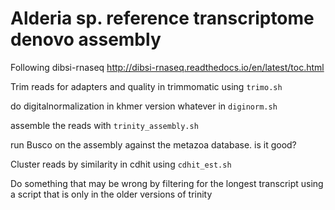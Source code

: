 # Alderia sp. reference transcriptome denovo assembly

Following dibsi-rnaseq http://dibsi-rnaseq.readthedocs.io/en/latest/toc.html

Trim reads for adapters and quality in trimmomatic using `trimo.sh`

do digitalnormalization in khmer version whatever in `diginorm.sh`

assemble the reads with `trinity_assembly.sh`

run Busco on the assembly against the metazoa database. is it good?

Cluster reads by similarity in cdhit using `cdhit_est.sh`

Do something that may be wrong by filtering for the longest transcript using a script that is only in the older versions of trinity




